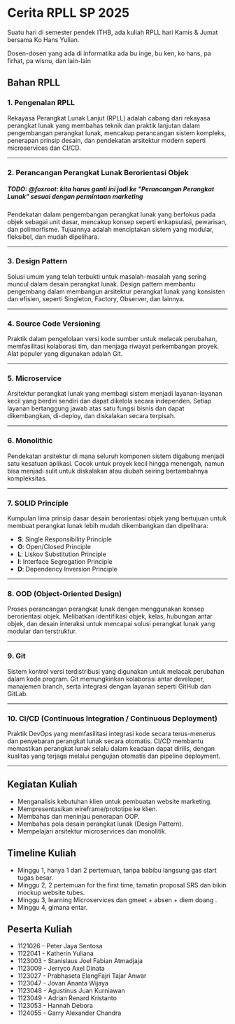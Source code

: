 # Cerita RPLL SP 2025

Suatu hari di semester pendek ITHB, ada kuliah RPLL hari Kamis & Jumat bersama Ko Hans Yulian.

Dosen-dosen yang ada di informatika ada bu inge, bu ken, ko hans, pa firhat, pa wisnu, dan lain-lain

## Bahan RPLL

### 1. Pengenalan RPLL

Rekayasa Perangkat Lunak Lanjut (RPLL) adalah cabang dari rekayasa perangkat lunak yang membahas teknik dan praktik lanjutan dalam pengembangan perangkat lunak, mencakup perancangan sistem kompleks, penerapan prinsip desain, dan pendekatan arsitektur modern seperti microservices dan CI/CD.

---

### 2. Perancangan Perangkat Lunak Berorientasi Objek

##### TODO: @foxroot: kita harus ganti ini jadi ke "Perancangan Perangkat Lunak" sesuai dengan permintaan marketing

Pendekatan dalam pengembangan perangkat lunak yang berfokus pada objek sebagai unit dasar, mencakup konsep seperti enkapsulasi, pewarisan, dan polimorfisme. Tujuannya adalah menciptakan sistem yang modular, fleksibel, dan mudah dipelihara.

---

### 3. Design Pattern

Solusi umum yang telah terbukti untuk masalah-masalah yang sering muncul dalam desain perangkat lunak. Design pattern membantu pengembang dalam membangun arsitektur perangkat lunak yang konsisten dan efisien, seperti Singleton, Factory, Observer, dan lainnya.

---

### 4. Source Code Versioning

Praktik dalam pengelolaan versi kode sumber untuk melacak perubahan, memfasilitasi kolaborasi tim, dan menjaga riwayat perkembangan proyek. Alat populer yang digunakan adalah Git.

---

### 5. Microservice

Arsitektur perangkat lunak yang membagi sistem menjadi layanan-layanan kecil yang berdiri sendiri dan dapat dikelola secara independen. Setiap layanan bertanggung jawab atas satu fungsi bisnis dan dapat dikembangkan, di-deploy, dan diskalakan secara terpisah.

---

### 6. Monolithic

Pendekatan arsitektur di mana seluruh komponen sistem digabung menjadi satu kesatuan aplikasi. Cocok untuk proyek kecil hingga menengah, namun bisa menjadi sulit untuk diskalakan atau diubah seiring bertambahnya kompleksitas.

---

### 7. SOLID Principle

Kumpulan lima prinsip dasar desain berorientasi objek yang bertujuan untuk membuat perangkat lunak lebih mudah dikembangkan dan dipelihara:

- **S**: Single Responsibility Principle
- **O**: Open/Closed Principle
- **L**: Liskov Substitution Principle
- **I**: Interface Segregation Principle
- **D**: Dependency Inversion Principle

---

### 8. OOD (Object-Oriented Design)

Proses perancangan perangkat lunak dengan menggunakan konsep berorientasi objek. Melibatkan identifikasi objek, kelas, hubungan antar objek, dan desain interaksi untuk mencapai solusi perangkat lunak yang modular dan terstruktur.

---

### 9. Git

Sistem kontrol versi terdistribusi yang digunakan untuk melacak perubahan dalam kode program. Git memungkinkan kolaborasi antar developer, manajemen branch, serta integrasi dengan layanan seperti GitHub dan GitLab.

---

### 10. CI/CD (Continuous Integration / Continuous Deployment)

Praktik DevOps yang memfasilitasi integrasi kode secara terus-menerus dan penyebaran perangkat lunak secara otomatis. CI/CD membantu memastikan perangkat lunak selalu dalam keadaan dapat dirilis, dengan kualitas yang terjaga melalui pengujian otomatis dan pipeline deployment.

---

## Kegiatan Kuliah

- Menganalisis kebutuhan klien untuk pembuatan website marketing.
- Mempresentasikan wireframe/prototipe ke klien.
- Membahas dan meninjau penerapan OOP.
- Membahas pola desain perangkat lunak (Design Pattern).
- Mempelajari arsitektur microservices dan monolitik.

## Timeline Kuliah

- Minggu 1, hanya 1 dari 2 pertemuan, tanpa babibu langsung gas start tugas besar.
- Minggu 2, 2 pertemuan for the first time, tamatin proposal SRS dan bikin mockup website tubes.
- Minggu 3, learning Microservices dan gmeet + absen + diem doang .
- Minggu 4, gimana entar.

## Peserta Kuliah
- 1121026 - Peter Jaya Sentosa
- 1122041 - Katherin Yuliana
- 1123003 - Stanislaus Joel Fabian Atmadjaja
- 1123009 - Jerryco Axel Dinata
- 1123027 - Prabhaseta ElangFajri Tajar Anwar
- 1123047 - Jovan Ananta Wijaya
- 1123048 - Agustinus Juan Kurniawan
- 1123049 - Adrian Renard Kristanto
- 1123053 - Hannah Debora
- 1124055 - Garry Alexander Chandra